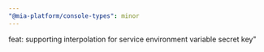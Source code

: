 ```yaml
---
"@mia-platform/console-types": minor
---
```


feat: supporting interpolation for service environment variable secret key"
